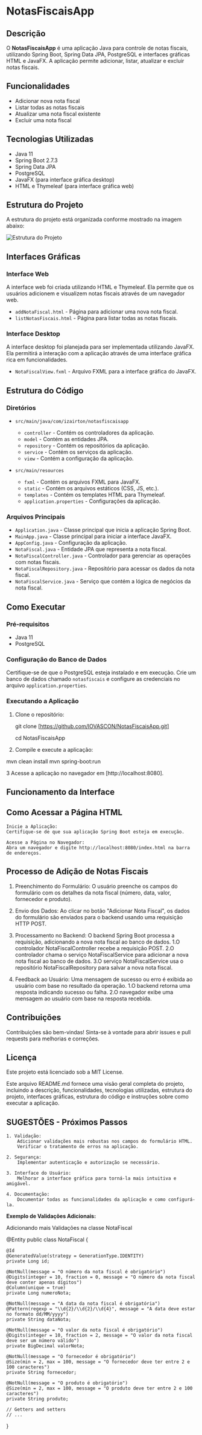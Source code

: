 # NotasFiscaisApp

## Descrição

O **NotasFiscaisApp** é uma aplicação Java para controle de notas fiscais, utilizando Spring Boot, Spring Data JPA, PostgreSQL e interfaces gráficas HTML e JavaFX. A aplicação permite adicionar, listar, atualizar e excluir notas fiscais.

## Funcionalidades

- Adicionar nova nota fiscal
- Listar todas as notas fiscais
- Atualizar uma nota fiscal existente
- Excluir uma nota fiscal

## Tecnologias Utilizadas

- Java 11
- Spring Boot 2.7.3
- Spring Data JPA
- PostgreSQL
- JavaFX (para interface gráfica desktop)
- HTML e Thymeleaf (para interface gráfica web)

## Estrutura do Projeto

A estrutura do projeto está organizada conforme mostrado na imagem abaixo:

![Estrutura do Projeto](images/Estrutura-005.PNG)

## Interfaces Gráficas

### Interface Web

A interface web foi criada utilizando HTML e Thymeleaf. Ela permite que os usuários adicionem e visualizem notas fiscais através de um navegador web.

- `addNotaFiscal.html` - Página para adicionar uma nova nota fiscal.
- `listNotasFiscais.html` - Página para listar todas as notas fiscais.

### Interface Desktop

A interface desktop foi planejada para ser implementada utilizando JavaFX. Ela permitirá a interação com a aplicação através de uma interface gráfica rica em funcionalidades.

- `NotaFiscalView.fxml` - Arquivo FXML para a interface gráfica do JavaFX.

## Estrutura do Código

### Diretórios

- `src/main/java/com/izairton/notasfiscaisapp`
  - `controller` - Contém os controladores da aplicação.
  - `model` - Contém as entidades JPA.
  - `repository` - Contém os repositórios da aplicação.
  - `service` - Contém os serviços da aplicação.
  - `view` - Contém a configuração da aplicação.

- `src/main/resources`
  - `fxml` - Contém os arquivos FXML para JavaFX.
  - `static` - Contém os arquivos estáticos (CSS, JS, etc.).
  - `templates` - Contém os templates HTML para Thymeleaf.
  - `application.properties` - Configurações da aplicação.

### Arquivos Principais

- `Application.java` - Classe principal que inicia a aplicação Spring Boot.
- `MainApp.java` - Classe principal para iniciar a interface JavaFX.
- `AppConfig.java` - Configuração da aplicação.
- `NotaFiscal.java` - Entidade JPA que representa a nota fiscal.
- `NotaFiscalController.java` - Controlador para gerenciar as operações com notas fiscais.
- `NotaFiscalRepository.java` - Repositório para acessar os dados da nota fiscal.
- `NotaFiscalService.java` - Serviço que contém a lógica de negócios da nota fiscal.

## Como Executar

### Pré-requisitos

- Java 11
- PostgreSQL

### Configuração do Banco de Dados

Certifique-se de que o PostgreSQL esteja instalado e em execução. Crie um banco de dados chamado `notasfiscais` e configure as credenciais no arquivo `application.properties`.

### Executando a Aplicação

1. Clone o repositório:

   git clone [https://github.com/IOVASCON/NotasFiscaisApp.git]

   cd NotasFiscaisApp

2. Compile e execute a aplicação:

mvn clean install
mvn spring-boot:run

3 Acesse a aplicação no navegador em [http://localhost:8080].

## Funcionamento da Interface

## Como Acessar a Página HTML

    Inicie a Aplicação:
    Certifique-se de que sua aplicação Spring Boot esteja em execução.

    Acesse a Página no Navegador:
    Abra um navegador e digite http://localhost:8080/index.html na barra de endereços.

## Processo de Adição de Notas Fiscais

1. Preenchimento do Formulário:
O usuário preenche os campos do formulário com os detalhes da nota fiscal (número, data, valor, fornecedor e produto).

2. Envio dos Dados:
Ao clicar no botão "Adicionar Nota Fiscal", os dados do formulário são enviados para o backend usando uma requisição HTTP POST.

3. Processamento no Backend:
O backend Spring Boot processa a requisição, adicionando a nova nota fiscal ao banco de dados.
    1.O controlador NotaFiscalController recebe a requisição POST.
    2.O controlador chama o serviço NotaFiscalService para adicionar a nova nota fiscal ao banco de dados.
    3.O serviço NotaFiscalService usa o repositório NotaFiscalRepository para salvar a nova nota fiscal.

4. Feedback ao Usuário:
Uma mensagem de sucesso ou erro é exibida ao usuário com base no resultado da operação.
    1.O backend retorna uma resposta indicando sucesso ou falha.
    2.O navegador exibe uma mensagem ao usuário com base na resposta recebida.

## Contribuições

Contribuições são bem-vindas! Sinta-se à vontade para abrir issues e pull requests para melhorias e correções.

## Licença

Este projeto está licenciado sob a MIT License.

Este arquivo README.md fornece uma visão geral completa do projeto, incluindo a descrição, funcionalidades, tecnologias utilizadas, estrutura do projeto, interfaces gráficas, estrutura do código e instruções sobre como executar a aplicação.

## SUGESTÕES - Próximos Passos

    1. Validação:
        Adicionar validações mais robustas nos campos do formulário HTML.
        Verificar o tratamento de erros na aplicação.

    2. Segurança:
        Implementar autenticação e autorização se necessário.

    3. Interface do Usuário:
        Melhorar a interface gráfica para torná-la mais intuitiva e amigável.

    4. Documentação:
        Documentar todas as funcionalidades da aplicação e como configurá-la.

**Exemplo de Validações Adicionais:**

Adicionando mais Validações na classe NotaFiscal

@Entity
public class NotaFiscal {

    @Id
    @GeneratedValue(strategy = GenerationType.IDENTITY)
    private Long id;

    @NotNull(message = "O número da nota fiscal é obrigatório")
    @Digits(integer = 10, fraction = 0, message = "O número da nota fiscal deve conter apenas dígitos")
    @Column(unique = true)
    private Long numeroNota;

    @NotNull(message = "A data da nota fiscal é obrigatória")
    @Pattern(regexp = "\\d{2}/\\d{2}/\\d{4}", message = "A data deve estar no formato dd/MM/yyyy")
    private String dataNota;

    @NotNull(message = "O valor da nota fiscal é obrigatório")
    @Digits(integer = 10, fraction = 2, message = "O valor da nota fiscal deve ser um número válido")
    private BigDecimal valorNota;

    @NotNull(message = "O fornecedor é obrigatório")
    @Size(min = 2, max = 100, message = "O fornecedor deve ter entre 2 e 100 caracteres")
    private String fornecedor;

    @NotNull(message = "O produto é obrigatório")
    @Size(min = 2, max = 100, message = "O produto deve ter entre 2 e 100 caracteres")
    private String produto;

    // Getters and setters
    // ...
}
